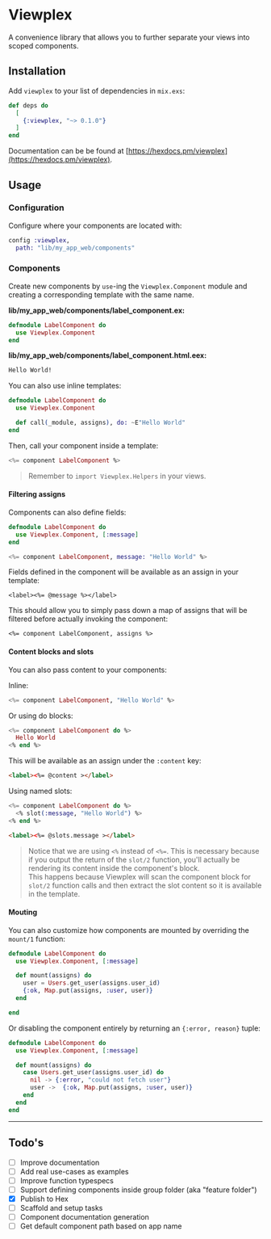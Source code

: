 # Viewplex

A convenience library that allows you to further separate your views into scoped components.

## Installation

Add `viewplex` to your list of dependencies in `mix.exs`:

```elixir
def deps do
  [
    {:viewplex, "~> 0.1.0"}
  ]
end
```

Documentation can be be found at [https://hexdocs.pm/viewplex](https://hexdocs.pm/viewplex).

## Usage

### Configuration

Configure where your components are located with:

```elixir
config :viewplex,
  path: "lib/my_app_web/components"
```

### Components

Create new components by `use`-ing the `Viewplex.Component` module and creating a corresponding template with the same name.

**lib/my_app_web/components/label_component.ex:**

```elixir
defmodule LabelComponent do
  use Viewplex.Component
end
```

**lib/my_app_web/components/label_component.html.eex:**

```html
Hello World!
```

You can also use inline templates:

```elixir
defmodule LabelComponent do
  use Viewplex.Component

  def call(_module, assigns), do: ~E"Hello World"
end
```

Then, call your component inside a template:

```elixir
<%= component LabelComponent %>
```

> Remember to `import Viewplex.Helpers` in your views.


#### Filtering assigns

Components can also define fields:

```elixir
defmodule LabelComponent do
  use Viewplex.Component, [:message]
end
```

```elixir
<%= component LabelComponent, message: "Hello World" %>
```

Fields defined in the component will be available as an assign in your template:

```
<label><%= @message %></label>
```

This should allow you to simply pass down a map of assigns that will be filtered before actually invoking the component:

```
<%= component LabelComponent, assigns %>
```
#### Content blocks and slots

You can also pass content to your components:

Inline:

```elixir
<%= component LabelComponent, "Hello World" %>
```

Or using do blocks:

```elixir
<%= component LabelComponent do %>
  Hello World
<% end %>
```

This will be available as an assign under the `:content` key:

```html
<label><%= @content ></label>
```

Using named slots:

```elixir
<%= component LabelComponent do %>
  <% slot(:message, "Hello World") %>
<% end %>
```

```html
<label><%= @slots.message ></label>
```

> Notice that we are using `<%` instead of `<%=`. This is necessary because if you output the return of the `slot/2` function, you'll actually be rendering its content inside the component's block.  
> This happens because Viewplex will scan the component block for `slot/2` function calls and then extract the slot content so it is available in the template.  

#### Mouting

You can also customize how components are mounted by overriding the `mount/1` function:

```elixir
defmodule LabelComponent do
  use Viewplex.Component, [:message]

  def mount(assigns) do
    user = Users.get_user(assigns.user_id)
    {:ok, Map.put(assigns, :user, user)}
  end

end
```

Or disabling the component entirely by returning an `{:error, reason}` tuple:

```elixir
defmodule LabelComponent do
  use Viewplex.Component, [:message]

  def mount(assigns) do
    case Users.get_user(assigns.user_id) do
      nil -> {:error, "could not fetch user"}
      user ->  {:ok, Map.put(assigns, :user, user)}
    end   
  end
end
```

---
## Todo's

- [ ] Improve documentation
- [ ] Add real use-cases as examples
- [ ] Improve function typespecs
- [ ] Support defining components inside group folder (aka "feature folder")
- [x] Publish to Hex
- [ ] Scaffold and setup tasks
- [ ] Component documentation generation
- [ ] Get default component path based on app name
